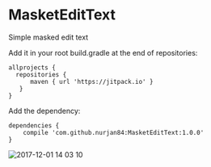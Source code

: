 # MasketEditText

Simple masked edit text

Add it in your root build.gradle at the end of repositories:

```
allprojects {
  repositories {
      maven { url 'https://jitpack.io' }
   }
}
```

Add the dependency:

```
dependencies {
    compile 'com.github.nurjan84:MasketEditText:1.0.0'
}
```

![2017-12-01 14 03 10](https://user-images.githubusercontent.com/6967566/33473370-67985248-d6a0-11e7-8451-5435d17582f3.png)


